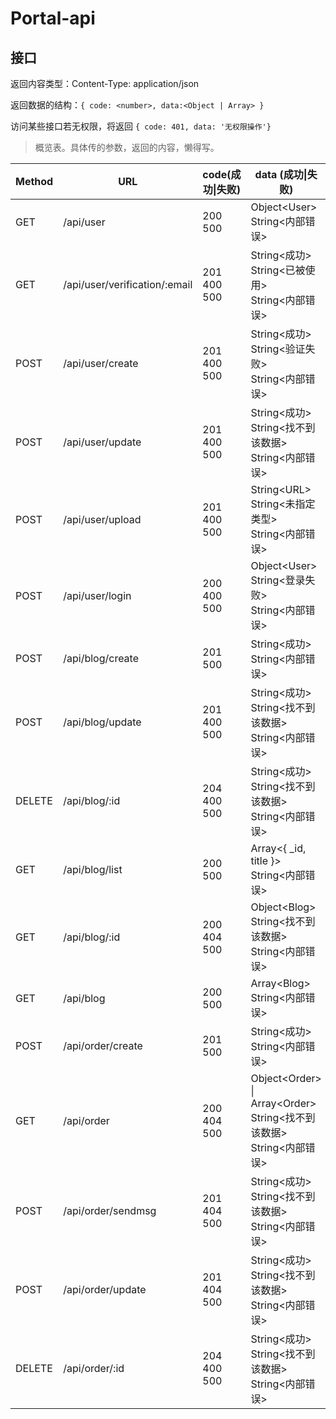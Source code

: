 #  Portal-api

## 接口
返回内容类型：Content-Type: application/json

返回数据的结构：`{ code: <number>, data:<Object | Array> }`

访问某些接口若无权限，将返回 `{ code: 401, data: '无权限操作'}`

> 概览表。具体传的参数，返回的内容，懒得写。

| Method | URL                           | code(成功\|失败)      | data (成功\|失败)                                                                     |
| ------ | ----------------------------- | --------------------- | ------------------------------------------------------------------------------------- |
| GET    | /api/user                     | 200 <br> 500          | Object\<User\> <br> String\<内部错误\>                                                |
| GET    | /api/user/verification/:email | 201 <br> 400 <br> 500 | String\<成功\> <br> String\<已被使用\> <br> String\<内部错误\>                        |
| POST   | /api/user/create              | 201 <br> 400 <br> 500 | String\<成功\> <br> String\<验证失败\> <br> String\<内部错误\>                        |
| POST   | /api/user/update              | 201 <br> 400 <br> 500 | String\<成功\> <br> String\<找不到该数据\> <br> String\<内部错误\>                    |
| POST   | /api/user/upload              | 201 <br> 400 <br> 500 | String\<URL\> <br> String\<未指定类型\> <br> String\<内部错误\>                       |
| POST   | /api/user/login               | 200 <br> 400 <br> 500 | Object\<User\> <br> String\<登录失败\> <br> String\<内部错误\>                        |
| POST   | /api/blog/create              | 201 <br> 500          | String\<成功\> <br> String\<内部错误\>                                                |
| POST   | /api/blog/update              | 201 <br> 400 <br> 500 | String\<成功\> <br> String\<找不到该数据\> <br> String\<内部错误\>                    |
| DELETE | /api/blog/:id                 | 204 <br> 400 <br> 500 | String\<成功\> <br> String\<找不到该数据\> <br> String\<内部错误\>                    |
| GET    | /api/blog/list                | 200 <br> 500          | Array\<{ _id, title }\> <br> String\<内部错误\>                                       |
| GET    | /api/blog/:id                 | 200 <br> 404 <br> 500 | Object\<Blog\> <br> String\<找不到该数据\> <br> String\<内部错误\>                    |
| GET    | /api/blog                     | 200 <br> 500          | Array\<Blog\> <br> String\<内部错误\>                                                 |
| POST   | /api/order/create             | 201 <br> 500          | String\<成功\> <br> String\<内部错误\>                                                |
| GET    | /api/order                    | 200 <br> 404 <br> 500 | Object\<Order\> \| Array\<Order\> <br> String\<找不到该数据\> <br> String\<内部错误\> |
| POST   | /api/order/sendmsg            | 201 <br> 404 <br> 500 | String\<成功\> <br> String\<找不到该数据\> <br> String\<内部错误\>                    |
| POST   | /api/order/update             | 201 <br> 404 <br> 500 | String\<成功\> <br> String\<找不到该数据\> <br> String\<内部错误\>                    |
| DELETE | /api/order/:id                | 204 <br> 400 <br> 500 | String\<成功\> <br> String\<找不到该数据\> <br> String\<内部错误\>                    |